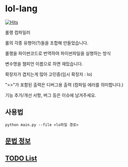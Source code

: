 # lol-lang

[![Hits](https://hits.seeyoufarm.com/api/count/incr/badge.svg?url=https%3A%2F%2Fgithub.com%2Friroan%2Flollang&count_bg=%2379C83D&title_bg=%23555555&icon=verizon.svg&icon_color=%2379C83D&title=hits&edge_flat=false)](https://hits.seeyoufarm.com)

롤랭 컴파일러

롤의 각종 유행어(?)들을 조합해 만들었습니다.

롤랭을 파이썬코드로 번역하여 파이썬파일을 실행하는 방식

변수명을 챔피언 이름으로 하면 재밌습니다.

확장자가 겹치는게 많아 고민중(임시 확장자 : lo)

">>"가 포함된 출력은 디버그용 출력 (컴파일 에러를 의미합니다.)

기능 추가/개선 사항, 버그 등은 이슈에 남겨주세요.

## 사용법
```
python main.py --file <lo파일 경로>
```

## [문법 정보](https://github.com/riroan/lollang/wiki/lollang-Grammar "lollang Grammar")


## [TODO List](TODO.md "todo list")